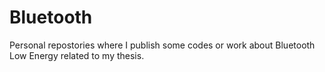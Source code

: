 # Bluetooth
Personal repostories where I publish some codes or work about Bluetooth Low Energy related to my thesis.
